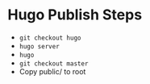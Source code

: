 Hugo Publish Steps
==================

- ```git checkout hugo```
- ```hugo server```
- ```hugo```
- ```git checkout master```
- Copy public/ to root